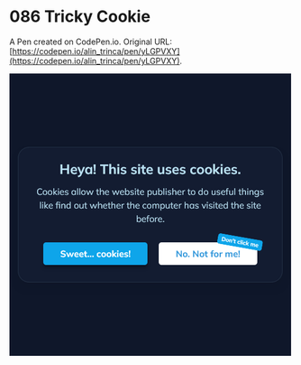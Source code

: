 # 086 Tricky Cookie

A Pen created on CodePen.io. Original URL: [https://codepen.io/alin_trinca/pen/yLGPVXY](https://codepen.io/alin_trinca/pen/yLGPVXY).

![Tricky Cookie Screenshot](tricky-cookie.png)

